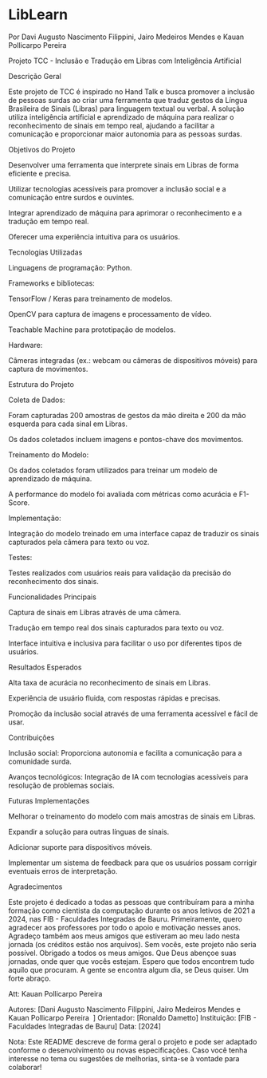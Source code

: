 # LibLearn
Por Davi Augusto Nascimento Filippini, Jairo Medeiros Mendes e Kauan Pollicarpo Pereira


Projeto TCC - Inclusão e Tradução em Libras com Inteligência Artificial

Descrição Geral

Este projeto de TCC é inspirado no Hand Talk e busca promover a inclusão de pessoas surdas ao criar uma ferramenta que traduz gestos da Língua Brasileira de Sinais (Libras) para linguagem textual ou verbal. A solução utiliza inteligência artificial e aprendizado de máquina para realizar o reconhecimento de sinais em tempo real, ajudando a facilitar a comunicação e proporcionar maior autonomia para as pessoas surdas.

Objetivos do Projeto

Desenvolver uma ferramenta que interprete sinais em Libras de forma eficiente e precisa.

Utilizar tecnologias acessíveis para promover a inclusão social e a comunicação entre surdos e ouvintes.

Integrar aprendizado de máquina para aprimorar o reconhecimento e a tradução em tempo real.

Oferecer uma experiência intuitiva para os usuários.

Tecnologias Utilizadas

Linguagens de programação: Python.

Frameworks e bibliotecas:

TensorFlow / Keras para treinamento de modelos.

OpenCV para captura de imagens e processamento de vídeo.

Teachable Machine para prototipação de modelos.

Hardware:

Câmeras integradas (ex.: webcam ou câmeras de dispositivos móveis) para captura de movimentos.

Estrutura do Projeto

Coleta de Dados:

Foram capturadas 200 amostras de gestos da mão direita e 200 da mão esquerda para cada sinal em Libras.

Os dados coletados incluem imagens e pontos-chave dos movimentos.

Treinamento do Modelo:

Os dados coletados foram utilizados para treinar um modelo de aprendizado de máquina.

A performance do modelo foi avaliada com métricas como acurácia e F1-Score.

Implementação:

Integração do modelo treinado em uma interface capaz de traduzir os sinais capturados pela câmera para texto ou voz.

Testes:

Testes realizados com usuários reais para validação da precisão do reconhecimento dos sinais.

Funcionalidades Principais

Captura de sinais em Libras através de uma câmera.

Tradução em tempo real dos sinais capturados para texto ou voz.

Interface intuitiva e inclusiva para facilitar o uso por diferentes tipos de usuários.

Resultados Esperados

Alta taxa de acurácia no reconhecimento de sinais em Libras.

Experiência de usuário fluida, com respostas rápidas e precisas.

Promoção da inclusão social através de uma ferramenta acessível e fácil de usar.

Contribuições

Inclusão social: Proporciona autonomia e facilita a comunicação para a comunidade surda.

Avanços tecnológicos: Integração de IA com tecnologias acessíveis para resolução de problemas sociais.

Futuras Implementações

Melhorar o treinamento do modelo com mais amostras de sinais em Libras.

Expandir a solução para outras línguas de sinais.

Adicionar suporte para dispositivos móveis.

Implementar um sistema de feedback para que os usuários possam corrigir eventuais erros de interpretação.

Agradecimentos

Este projeto é dedicado a todas as pessoas que contribuíram para a minha formação como cientista da computação durante os anos letivos de 2021 a 2024, nas FIB - Faculdades Integradas de Bauru. Primeiramente, quero agradecer aos professores por todo o apoio e motivação nesses anos. Agradeço também aos meus amigos que estiveram ao meu lado nesta jornada (os créditos estão nos arquivos). Sem vocês, este projeto não seria possível. Obrigado a todos os meus amigos. Que Deus abençoe suas jornadas, onde quer que vocês estejam. Espero que todos encontrem tudo aquilo que procuram. A gente se encontra algum dia, se Deus quiser. Um forte abraço.

Att: Kauan Pollicarpo Pereira

Autores: [Dani Augusto Nascimento Filippini, Jairo Medeiros Mendes e Kauan Pollicarpo Pereira  ]
Orientador: [Ronaldo Dametto]
Instituição: [FIB - Faculdades Integradas de Bauru]
Data: [2024]

Nota: Este README descreve de forma geral o projeto e pode ser adaptado conforme o desenvolvimento ou novas especificações. Caso você tenha interesse no tema ou sugestões de melhorias, sinta-se à vontade para colaborar!

